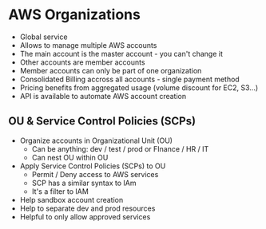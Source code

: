 # AWS Organizations

- Global service
- Allows to manage multiple AWS accounts
- The main account is the master account - you can't change it
- Other accounts are member accounts
- Member accounts can only be part of one organization
- Consolidated Billing accross all accounts - single payment method
- Pricing benefits from aggregated usage (volume discount for EC2, S3...)
- API is available to automate AWS account creation

## OU & Service Control Policies (SCPs)

- Organize accounts in Organizational Unit (OU)
    - Can be anything: dev / test / prod or FInance / HR / IT
    - Can nest OU within OU
- Apply Service Control Policies (SCPs) to OU
    - Permit / Deny access to AWS services
    - SCP has a similar syntax to IAm
    - It's a filter to IAM
- Help sandbox account creation
- Help to separate dev and prod resources
- Helpful to only allow approved services
